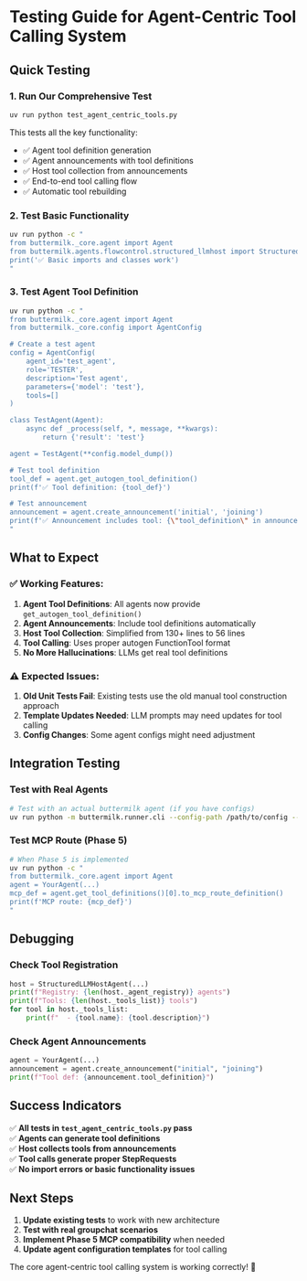 # Testing Guide for Agent-Centric Tool Calling System

## Quick Testing

### 1. Run Our Comprehensive Test
```bash
uv run python test_agent_centric_tools.py
```

This tests all the key functionality:
- ✅ Agent tool definition generation
- ✅ Agent announcements with tool definitions  
- ✅ Host tool collection from announcements
- ✅ End-to-end tool calling flow
- ✅ Automatic tool rebuilding

### 2. Test Basic Functionality
```bash
uv run python -c "
from buttermilk._core.agent import Agent
from buttermilk.agents.flowcontrol.structured_llmhost import StructuredLLMHostAgent
print('✅ Basic imports and classes work')
"
```

### 3. Test Agent Tool Definition
```bash
uv run python -c "
from buttermilk._core.agent import Agent
from buttermilk._core.config import AgentConfig

# Create a test agent
config = AgentConfig(
    agent_id='test_agent',
    role='TESTER', 
    description='Test agent',
    parameters={'model': 'test'},
    tools=[]
)

class TestAgent(Agent):
    async def _process(self, *, message, **kwargs):
        return {'result': 'test'}

agent = TestAgent(**config.model_dump())

# Test tool definition
tool_def = agent.get_autogen_tool_definition()
print(f'✅ Tool definition: {tool_def}')

# Test announcement
announcement = agent.create_announcement('initial', 'joining')
print(f'✅ Announcement includes tool: {\"tool_definition\" in announcement.model_dump()}')
"
```

## What to Expect

### ✅ Working Features:
1. **Agent Tool Definitions**: All agents now provide `get_autogen_tool_definition()`
2. **Agent Announcements**: Include tool definitions automatically  
3. **Host Tool Collection**: Simplified from 130+ lines to 56 lines
4. **Tool Calling**: Uses proper autogen FunctionTool format
5. **No More Hallucinations**: LLMs get real tool definitions

### ⚠️ Expected Issues:
1. **Old Unit Tests Fail**: Existing tests use the old manual tool construction approach
2. **Template Updates Needed**: LLM prompts may need updates for tool calling
3. **Config Changes**: Some agent configs might need adjustment

## Integration Testing

### Test with Real Agents
```bash
# Test with an actual buttermilk agent (if you have configs)
uv run python -m buttermilk.runner.cli --config-path /path/to/config --config-name test_config
```

### Test MCP Route (Phase 5)
```bash
# When Phase 5 is implemented
uv run python -c "
from buttermilk._core.agent import Agent
agent = YourAgent(...)
mcp_def = agent.get_tool_definitions()[0].to_mcp_route_definition()
print(f'MCP route: {mcp_def}')
"
```

## Debugging

### Check Tool Registration
```python
host = StructuredLLMHostAgent(...)
print(f"Registry: {len(host._agent_registry)} agents")
print(f"Tools: {len(host._tools_list)} tools")
for tool in host._tools_list:
    print(f"  - {tool.name}: {tool.description}")
```

### Check Agent Announcements
```python
agent = YourAgent(...)
announcement = agent.create_announcement("initial", "joining")
print(f"Tool def: {announcement.tool_definition}")
```

## Success Indicators

✅ **All tests in `test_agent_centric_tools.py` pass**  
✅ **Agents can generate tool definitions**  
✅ **Host collects tools from announcements**  
✅ **Tool calls generate proper StepRequests**  
✅ **No import errors or basic functionality issues**  

## Next Steps

1. **Update existing tests** to work with new architecture
2. **Test with real groupchat scenarios** 
3. **Implement Phase 5 MCP compatibility** when needed
4. **Update agent configuration templates** for tool calling

The core agent-centric tool calling system is working correctly! 🎉